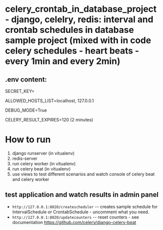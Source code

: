# celery_crontab_in_database_project - django, celelry, redis: interval and crontab schedules in database sample project (mixed with in code celery schedules - heart beats - every 1min and every 2min)

.env content:
---
SECRET_KEY=

ALLOWED_HOSTS_LIST=localhost, 127.0.0.1

DEBUG_MODE=True

CELERY_RESULT_EXPIRES=120		(2 minutes)

# How to run
1. django runserver (in vitualenv)
2. redis-server
3. run celery worker (in vitualenv)
4. run celery beat (in vitualenv)
5. use views to test different scenarios and watch console of celery beat and celery worker

test application and watch results in admin panel
------------------
* ```http://127.0.0.1:8020/createscheduler```   -- creates sample schedule for IntervalSchedule or CrontabSchedule - uncomment what you need.
* ```http://127.0.0.1:8020/updatecounters```	-- reset counters - see documentation https://github.com/celery/django-celery-beat
